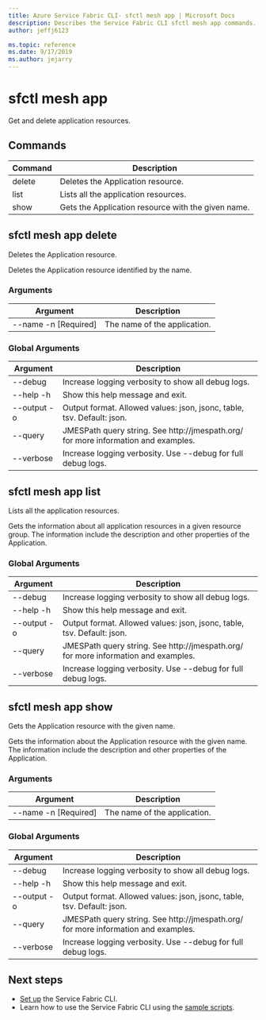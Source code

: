 ```yaml
---
title: Azure Service Fabric CLI- sfctl mesh app | Microsoft Docs
description: Describes the Service Fabric CLI sfctl mesh app commands.
author: jeffj6123

ms.topic: reference
ms.date: 9/17/2019
ms.author: jejarry
---
```


# sfctl mesh app
Get and delete application resources.

## Commands

|Command|Description|
| --- | --- |
| delete | Deletes the Application resource. |
| list | Lists all the application resources. |
| show | Gets the Application resource with the given name. |

## sfctl mesh app delete
Deletes the Application resource.

Deletes the Application resource identified by the name.

### Arguments

|Argument|Description|
| --- | --- |
| --name -n [Required] | The name of the application. |

### Global Arguments

|Argument|Description|
| --- | --- |
| --debug | Increase logging verbosity to show all debug logs. |
| --help -h | Show this help message and exit. |
| --output -o | Output format.  Allowed values\: json, jsonc, table, tsv.  Default\: json. |
| --query | JMESPath query string. See http\://jmespath.org/ for more information and examples. |
| --verbose | Increase logging verbosity. Use --debug for full debug logs. |

## sfctl mesh app list
Lists all the application resources.

Gets the information about all application resources in a given resource group. The information include the description and other properties of the Application.

### Global Arguments

|Argument|Description|
| --- | --- |
| --debug | Increase logging verbosity to show all debug logs. |
| --help -h | Show this help message and exit. |
| --output -o | Output format.  Allowed values\: json, jsonc, table, tsv.  Default\: json. |
| --query | JMESPath query string. See http\://jmespath.org/ for more information and examples. |
| --verbose | Increase logging verbosity. Use --debug for full debug logs. |

## sfctl mesh app show
Gets the Application resource with the given name.

Gets the information about the Application resource with the given name. The information include the description and other properties of the Application.

### Arguments

|Argument|Description|
| --- | --- |
| --name -n [Required] | The name of the application. |

### Global Arguments

|Argument|Description|
| --- | --- |
| --debug | Increase logging verbosity to show all debug logs. |
| --help -h | Show this help message and exit. |
| --output -o | Output format.  Allowed values\: json, jsonc, table, tsv.  Default\: json. |
| --query | JMESPath query string. See http\://jmespath.org/ for more information and examples. |
| --verbose | Increase logging verbosity. Use --debug for full debug logs. |


## Next steps
- [Set up](service-fabric-cli.md) the Service Fabric CLI.
- Learn how to use the Service Fabric CLI using the [sample scripts](/azure/service-fabric/scripts/sfctl-upgrade-application).